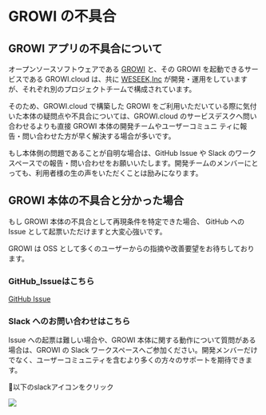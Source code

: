 # GROWI の不具合

## GROWI アプリの不具合について

オープンソースソフトウェアである [GROWI](https://growi.org) と、その GROWI を起動できるサービスである GROWI.cloud は、共に [WESEEK,Inc](https://weseek.co.jp) が開発・運用をしていますが、それぞれ別のプロジェクトチームで構成されています。

<!-- textlint-disable weseek/no-doubled-joshi -->
そのため、GROWI.cloud で構築した GROWI をご利用いただいている際に気付いた本体の疑問点や不具合については、GROWI.cloud のサービスデスクへ問い合わせるよりも直接 GROWI 本体の開発チームやユーザーコミュニ
ティに報告・問い合わせた方が早く解決する場合が多いです。  
<!-- textlint-enable weseek/no-doubled-joshi -->

もし本体側の問題であることが自明な場合は、GitHub Issue や Slack のワークスペースでの報告・問い合わせをお願いいたします。開発チームのメンバーにとっても、利用者様の生の声をいただくことは励みになります。  

## GROWI 本体の不具合と分かった場合

もし GROWI 本体の不具合として再現条件を特定できた場合、 GitHub への Issue として起票いただけますと大変心強いです。  

GROWI は OSS として多くのユーザーからの指摘や改善要望をお待ちしております。  

### GitHub_Issueはこちら

[GitHub Issue](https://github.com/weseek/growi/issues)  

### Slack へのお問い合わせはこちら

Issue への起票は難しい場合や、GROWI 本体に関する動作について質問がある場合は、GROWI の Slack ワークスペースへご参加ください。開発メンバーだけでなく、ユーザーコミュニティを含むより多くの方々のサポートを期待できます。  

<!-- textlint-disable weseek/ja-no-mixed-period -->
:arrow_down_small:以下のslackアイコンをクリック
<!-- textlint-enable weseek/ja-no-mixed-period -->

<a href="https://growi-slackin.weseek.co.jp/"><img src="https://growi-slackin.weseek.co.jp/badge.svg"></a>  
